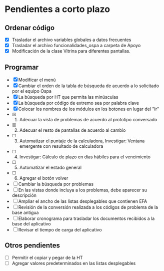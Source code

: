 # Pendientes a corto plazo

## Ordenar código
- [x] Trasladar el archivo variables globales a datos frecuentes
- [x] Trasladar el archivo funcionalidades_ospa a carpeta de Apoyo
- [x] Modificación de la clase Vitrina para diferentes pantallas.

## Programar
- [x] Modificar el menú
- [x] Cambiar el orden de la tabla de búsqueda de acuerdo a lo solicitado por el equipo Ospa
- [x] La búsqueda por HT que permita las minúsculas
- [x] La búsqueda por código de extremo sea por palabra clave
- [x] Colocar los nombres de los módulos en los botones en lugar del "Ir"
- [x] 1) Adecuar la vista de problemas de acuerdo al prototipo conversado
- [x] 2) Adecuar el resto de pantallas de acuerdo al cambio
- [ ] 3) Automatizar el puntaje de la calculadora, Investigar: Ventana emergente con resultado de calculadora
- [ ] 4) Investigar: Cálculo de plazo en días hábiles para el vencimiento
- [ ] 5) Automatizar el estado general
- [ ] 6) Agregar el botón volver
- [ ] Cambiar la búsqueda por problemas
- [ ] En las vistas donde incluya a los problemas, debe aparecer su descripción
- [ ] Ampliar el ancho de las listas desplegables que contienen EFA
- [ ] Revisión de la conversión realizada a los códigos de problema de la base antigua
- [ ] Elaborar cronograma para trasladar los documentos recibidos a la base del aplicativo
- [ ] Revisar el tiempo de carga del aplicativo

## Otros pendientes
- [ ] Permitir el copiar y pegar de la HT
- [ ] Agregar valores predeterminados en las listas desplegables
